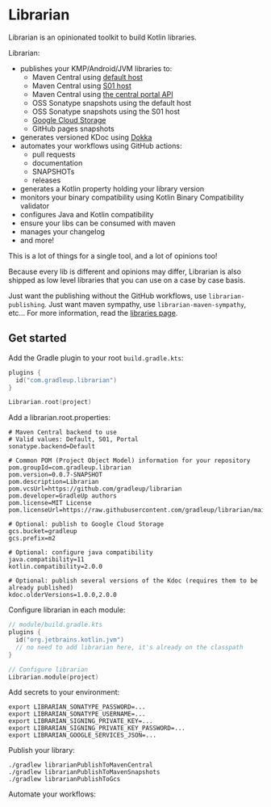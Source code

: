 # Librarian

Librarian is an opinionated toolkit to build Kotlin libraries. 

Librarian:

* publishes your KMP/Android/JVM libraries to:
  * Maven Central using [default host](https://central.sonatype.org/publish/publish-guide/#releasing-to-central)
  * Maven Central using [S01 host](https://central.sonatype.org/publish/publish-guide/#releasing-to-central)
  * Maven Central using [the central portal API](https://central.sonatype.com/api-doc)
  * OSS Sonatype snapshots using the default host
  * OSS Sonatype snapshots using the S01 host
  * [Google Cloud Storage](https://cloud.google.com/storage?hl=en)
  * GitHub pages snapshots
* generates versioned KDoc using [Dokka](https://github.com/Kotlin/dokka) 
* automates your workflows using GitHub actions:
  * pull requests
  * documentation
  * SNAPSHOTs
  * releases
* generates a Kotlin property holding your library version
* monitors your binary compatibility using Kotlin Binary Compatibility validator 
* configures Java and Kotlin compatibility 
* ensure your libs can be consumed with maven
* manages your changelog
* and more!

This is a lot of things for a single tool, and a lot of opinions too! 

Because every lib is different and opinions may differ, Librarian is also shipped as low level libraries that you can use on a case by case basis. 

Just want the publishing without the GitHub workflows, use `librarian-publishing`. Just want maven sympathy, use `librarian-maven-sympathy`, etc... For more information, read the [libraries page](libraries.md).

## Get started

Add the Gradle plugin to your root `build.gradle.kts`:

```kotlin
plugins {
  id("com.gradleup.librarian")
}

Librarian.root(project)
```

Add a librarian.root.properties:

```
# Maven Central backend to use
# Valid values: Default, S01, Portal
sonatype.backend=Default

# Common POM (Project Object Model) information for your repository
pom.groupId=com.gradleup.librarian
pom.version=0.0.7-SNAPSHOT
pom.description=Librarian
pom.vcsUrl=https://github.com/gradleup/librarian
pom.developer=GradleUp authors
pom.license=MIT License
pom.licenseUrl=https://raw.githubusercontent.com/gradleup/librarian/main/LICENSE

# Optional: publish to Google Cloud Storage
gcs.bucket=gradleup
gcs.prefix=m2

# Optional: configure java compatibility
java.compatibility=11 
kotlin.compatibility=2.0.0

# Optional: publish several versions of the Kdoc (requires them to be already published)
kdoc.olderVersions=1.0.0,2.0.0
```

Configure librarian in each module:

```kotlin
// module/build.gradle.kts
plugins {
  id("org.jetbrains.kotlin.jvm")
  // no need to add librarian here, it's already on the classpath
}

// Configure librarian
Librarian.module(project)
```

Add secrets to your environment:

```
export LIBRARIAN_SONATYPE_PASSWORD=...
export LIBRARIAN_SONATYPE_USERNAME=...
export LIBRARIAN_SIGNING_PRIVATE_KEY=...
export LIBRARIAN_SIGNING_PRIVATE_KEY_PASSWORD=...
export LIBRARIAN_GOOGLE_SERVICES_JSON=...
```

Publish your library:

```
./gradlew librarianPublishToMavenCentral
./gradlew librarianPublishToMavenSnapshots
./gradlew librarianPublishToGcs
```

Automate your workflows:

